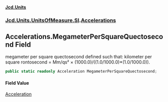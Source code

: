 #### [Jcd.Units](index 'index')
### [Jcd.Units.UnitsOfMeasure.SI](Jcd.Units.UnitsOfMeasure.SI 'Jcd.Units.UnitsOfMeasure.SI').[Accelerations](Accelerations 'Jcd.Units.UnitsOfMeasure.SI.Accelerations')

## Accelerations.MegameterPerSquareQuectosecond Field

megameter per square quectosecond defined such that: kilometer per square rontosecond = Mm/qs² ×
(1000.0)/((1.0/1000.0)*(1.0/1000.0)).

```csharp
public static readonly Acceleration MegameterPerSquareQuectosecond;
```

#### Field Value
[Acceleration](Acceleration 'Jcd.Units.UnitTypes.Acceleration')